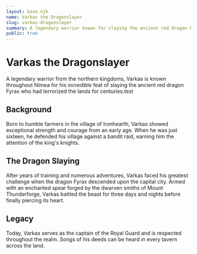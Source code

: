 ```yaml
---
layout: base.njk
name: Varkas the Dragonslayer
slug: varkas-dragonslayer
summary: A legendary warrior known for slaying the ancient red dragon Fyrax. tast
public: true
---
```

# Varkas the Dragonslayer

A legendary warrior from the northern kingdoms, Varkas is known throughout Nimea for his incredible feat of slaying the ancient red dragon Fyrax who had terrorized the lands for centuries.test

## Background

Born to humble farmers in the village of Ironhearth, Varkas showed exceptional strength and courage from an early age. When he was just sixteen, he defended his village against a bandit raid, earning him the attention of the king's knights.

## The Dragon Slaying

After years of training and numerous adventures, Varkas faced his greatest challenge when the dragon Fyrax descended upon the capital city. Armed with an enchanted spear forged by the dwarven smiths of Mount Thunderforge, Varkas battled the beast for three days and nights before finally piercing its heart.

## Legacy

Today, Varkas serves as the captain of the Royal Guard and is respected throughout the realm. Songs of his deeds can be heard in every tavern across the land.
